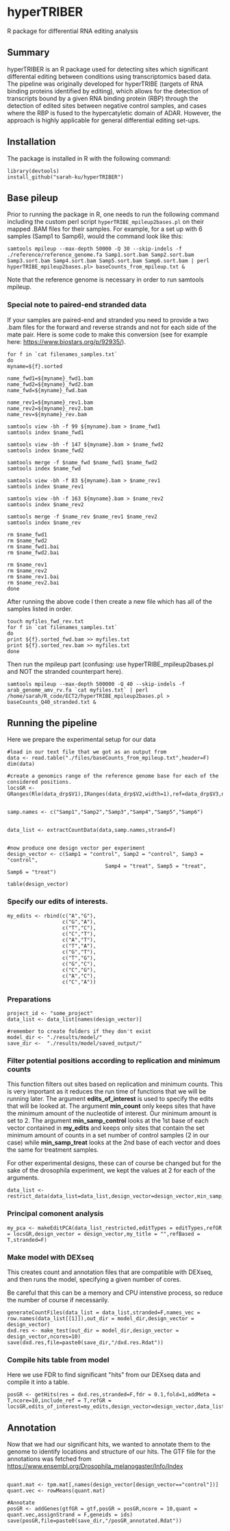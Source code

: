 # hyperTRIBER
R package for differential RNA editing analysis

## Summary
hyperTRIBER is an R package used for detecting sites which significant differental editing between conditions using transcriptomics based data. The pipeline was originally developed for hyperTRIBE (targets of RNA binding proteins identified by editing), which allows for the detection of transcripts bound by a given RNA binding protein (RBP) through the detection of edited sites between negative control samples, and cases where the RBP is fused to the hypercatyletic domain of ADAR. However, the approach is highly applicable for general differential editing set-ups.
 
## Installation

The package is installed in R with the following command:

```
library(devtools)
install_github("sarah-ku/hyperTRIBER")
```   

## Base pileup

Prior to running the package in R, one needs to run the following command including the custom perl script `hyperTRIBE_mpileup2bases.pl` on their mapped .BAM files for their samples. For example, for a set up with 6 samples (Samp1 to Samp6), would the command look like this:

```wrap
samtools mpileup --max-depth 50000 -Q 30 --skip-indels -f ./reference/reference_genome.fa Samp1.sort.bam Samp2.sort.bam Samp3.sort.bam Samp4.sort.bam Samp5.sort.bam Samp6.sort.bam | perl hyperTRIBE_mpileup2bases.pl> baseCounts_from_mpileup.txt &
```
Note that the reference genome is necessary in order to run samtools mpileup.

### Special note to paired-end stranded data

If your samples are paired-end and stranded you need to provide a two .bam files for the forward and reverse strands and not for each side of the mate pair. Here is some code to make this conversion (see for example here: https://www.biostars.org/p/92935/).

```wrap
for f in `cat filenames_samples.txt`
do
myname=${f}.sorted

name_fwd1=${myname}_fwd1.bam
name_fwd2=${myname}_fwd2.bam
name_fwd=${myname}_fwd.bam

name_rev1=${myname}_rev1.bam
name_rev2=${myname}_rev2.bam
name_rev=${myname}_rev.bam

samtools view -bh -f 99 ${myname}.bam > $name_fwd1
samtools index $name_fwd1

samtools view -bh -f 147 ${myname}.bam > $name_fwd2
samtools index $name_fwd2

samtools merge -f $name_fwd $name_fwd1 $name_fwd2
samtools index $name_fwd

samtools view -bh -f 83 ${myname}.bam > $name_rev1
samtools index $name_rev1

samtools view -bh -f 163 ${myname}.bam > $name_rev2
samtools index $name_rev2

samtools merge -f $name_rev $name_rev1 $name_rev2
samtools index $name_rev

rm $name_fwd1
rm $name_fwd2
rm $name_fwd1.bai
rm $name_fwd2.bai

rm $name_rev1
rm $name_rev2
rm $name_rev1.bai
rm $name_rev2.bai
done
```

After running the above code I then create a new file which has all of the samples listed in order.

```wrap
touch myfiles_fwd_rev.txt
for f in `cat filenames_samples.txt`
do
print ${f}.sorted_fwd.bam >> myfiles.txt
print ${f}.sorted_rev.bam >> myfiles.txt
done
```

Then run the mpileup part (confusing: use hyperTRIBE_mpileup2bases.pl and NOT the stranded counterpart here).

```wrap
samtools mpileup --max-depth 500000 -Q 40 --skip-indels -f arab_genome_amv_rv.fa `cat myfiles.txt` | perl /home/sarah/R_code/ECT2/hyperTRIBE_mpileup2bases.pl > baseCounts_Q40_stranded.txt &
```

## Running the pipeline

Here we prepare the experimental setup for our data
```
#load in our text file that we got as an output from 
data <- read.table("./files/baseCounts_from_mpileup.txt",header=F)
dim(data)

#create a genomics range of the reference genome base for each of the considered positions.
locsGR <- GRanges(Rle(data_drp$V1),IRanges(data_drp$V2,width=1),ref=data_drp$V3,names=paste(data_drp$V1,data_drp$V2,sep="_"))


samp.names <- c("Samp1","Samp2","Samp3","Samp4","Samp5","Samp6")


data_list <- extractCountData(data,samp.names,strand=F)


#now produce one design vector per experiment
design_vector <- c(Samp1 = "control", Samp2 = "control", Samp3 = "control", 
                                Samp4 = "treat", Samp5 = "treat", Samp6 = "treat")

table(design_vector)
```



### Specify our edits of interests.
```
my_edits <- rbind(c("A","G"),
                  c("G","A"),
                  c("T","C"),
                  c("C","T"),
                  c("A","T"),
                  c("T","A"),
                  c("G","T"),
                  c("T","G"),
                  c("G","C"),
                  c("C","G"),
                  c("A","C"),
                  c("C","A"))
```


### Preparations
```
project_id <- "some_project"
data_list <- data_list[names(design_vector)]

#remember to create folders if they don't exist
model_dir <- "./results/model/"
save_dir <-  "./results/model/saved_output/"
```

### Filter potential positions according to replication and minimum counts
This function filters out sites based on replication and minimum counts. This is very important as it reduces the run time of functions that we will be running later.
The argument <b>edits_of_interest</b> is used to specify the edits that will be looked at.
The argument <b>min_count</b> only keeps sites that have the minimum amount of the nucleotide of interest. Our minimum amount is set to 2.
The argument <b>min_samp_control</b> looks at the 1st base of each vector contained in <b>my_edits</b> and keeps only sites that contain the set minimum amount of counts in a set number of control samples (2 in our case) while <b>min_samp_treat</b> looks at the 2nd base of each vector and does the same for treatment samples.

For other experimental designs, these can of course be changed but for the sake of the drosophila experiment, we kept the values at 2 for each of the arguments.

```
data_list <- restrict_data(data_list=data_list,design_vector=design_vector,min_samp_control=2,min_samp_treat=2,min_count=2,edits_of_interest=my_edits)
```

### Principal comonent analysis
```
my_pca <- makeEditPCA(data_list_restricted,editTypes = editTypes,refGR = locsGR,design_vector = design_vector,my_title = "",refBased = T,stranded=F)
```

### Make model with DEXseq
This creates count and annotation files that are compatible with DEXseq, and then runs the model, specifying a given number of cores.

Be careful that this can be a memory and CPU intenstive process, so reduce the number of course if necessarily.

```
generateCountFiles(data_list = data_list,stranded=F,names_vec = row.names(data_list[[1]]),out_dir = model_dir,design_vector = design_vector)
dxd.res <- make_test(out_dir = model_dir,design_vector = design_vector,ncores=10)
save(dxd.res,file=paste0(save_dir,"/dxd.res.Rdat"))
```
### Compile hits table from model
Here we use FDR to find significant "hits" from our DEXseq data and compile it into a table.
```
posGR <- getHits(res = dxd.res,stranded=F,fdr = 0.1,fold=1,addMeta = T,ncore=10,include_ref = T,refGR = locsGR,edits_of_interest=my_edits,design_vector=design_vector,data_list=data_list)
```

## Annotation

Now that we had our significant hits, we wanted to annotate them to the genome to identify locations and structure of our hits. The GTF file for the annotations was fetched from https://www.ensembl.org/Drosophila_melanogaster/Info/Index
```

quant.mat <- tpm.mat[,names(design_vector[design_vector=="control"])]
quant.vec <- rowMeans(quant.mat)

#Annotate
posGR <- addGenes(gtfGR = gtf,posGR = posGR,ncore = 10,quant = quant.vec,assignStrand = F,geneids = ids)
save(posGR,file=paste0(save_dir,"/posGR_annotated.Rdat"))
```
